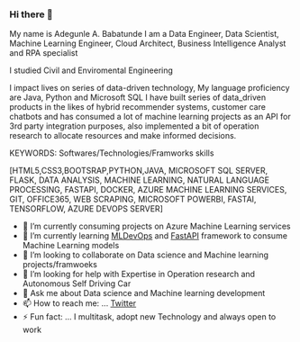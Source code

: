 ### Hi there 👋
My name is Adegunle A. Babatunde I am a Data Engineer, Data Scientist, Machine Learning Engineer, Cloud Architect, Business Intelligence Analyst and RPA specialist

I studied Civil and Enviromental Engineering

I impact lives on series of data-driven technology, My language proficiency are Java, Python and Microsoft SQL
I have built series of data_driven products in the likes of hybrid recommender systems, customer care chatbots and has consumed a lot of machine learning projects as an API for 3rd party integration purposes, also implemented a bit of operation research to allocate resources and make informed decisions.
 
 KEYWORDS: Softwares/Technologies/Framworks skills
 
[HTML5,CSS3,BOOTSRAP,PYTHON,JAVA, MICROSOFT SQL SERVER, FLASK, DATA ANALYSIS, MACHINE LEARNING, NATURAL LANGUAGE PROCESSING, FASTAPI, DOCKER, AZURE MACHINE LEARNING SERVICES, GIT, OFFICE365, WEB SCRAPING, MICROSOFT POWERBI, FASTAI, TENSORFLOW, AZURE DEVOPS SERVER]

- 🔭 I’m currently consuming projects on Azure Machine Learning services
- 🌱 I’m currently learning [MLDevOps](https://cloud.google.com/solutions/machine-learning/mlops-continuous-delivery-and-automation-pipelines-in-machine-learning) and  [FastAPI](https://fastapi.tiangolo.com/tutorial/first-steps/) framework to consume Machine Learning models
- 👯 I’m looking to collaborate on Data science and Machine learning projects/framwoeks
- 🤔 I’m looking for help with Expertise in Operation research and Autonomous Self Driving Car
- 💬 Ask me about Data science and Machine learning development
- 📫 How to reach me: ... [Twitter](https://twitter.com/ABofficial_NG)
- ⚡ Fun fact: ... I multitask, adopt new Technology and always open to work

